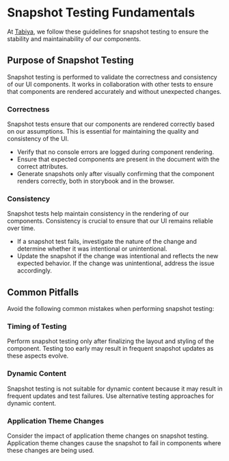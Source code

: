 # Snapshot Testing Fundamentals

At [Tabiya](https://tabiya.tech), we follow these guidelines for snapshot testing to ensure the stability and
maintainability of our components.

## Purpose of Snapshot Testing

Snapshot testing is performed to validate the correctness and consistency of our UI components. It works in
collaboration
with other tests to ensure that components are rendered accurately and without unexpected changes.

### Correctness

Snapshot tests ensure that our components are rendered correctly based on our assumptions. This is essential for
maintaining the quality and consistency of the UI.

- Verify that no console errors are logged during component rendering.
- Ensure that expected components are present in the document with the correct attributes.
- Generate snapshots only after visually confirming that the component renders correctly, both in storybook and in the
  browser.

### Consistency

Snapshot tests help maintain consistency in the rendering of our components. Consistency is crucial to ensure that our
UI remains reliable over time.

- If a snapshot test fails, investigate the nature of the change and determine whether it was intentional or
  unintentional.
- Update the snapshot if the change was intentional and reflects the new expected behavior. If the change was
  unintentional, address the issue accordingly.

## Common Pitfalls

Avoid the following common mistakes when performing snapshot testing:

### Timing of Testing

Perform snapshot testing only after finalizing the layout and styling of the component. Testing
too early may result in frequent snapshot updates as these aspects evolve.

### Dynamic Content

Snapshot testing is not suitable for dynamic content because it may result in frequent updates
and test failures. Use alternative testing approaches for dynamic content.

### Application Theme Changes

Consider the impact of application theme changes on snapshot testing. Application theme
changes cause the snapshot to fail in components where these changes are being used.
